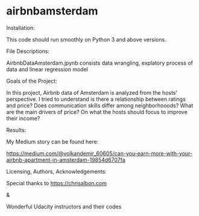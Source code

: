 # airbnbamsterdam
Installation: 

This code should run smoothly on Python 3 and above versions.


File Descriptions: 

AirbnbDataAmsterdam.jpynb consists data wrangling, explatory process of data and linear regression model

Goals of the Project: 

In this project, Airbnb data of Amsterdam is analyzed from the hosts' perspective. 
I tried to understand is there a relationship between ratings and price?
Does communication skills differ among neighborhooods?
What are the main drivers of price?
On what the hosts should focus to improve their income?

Results:

My Medium story can be found here:

https://medium.com/@volkandemir_60605/can-you-earn-more-with-your-airbnb-apartment-in-amsterdam-19854d6707fa


Licensing, Authors, Acknowledgements:


Special thanks to
https://chrisalbon.com

&

Wonderful Udacity instructors and their codes
